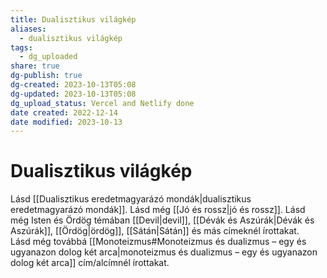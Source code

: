 ```yaml
---
title: Dualisztikus világkép
aliases:
  - dualisztikus világkép
tags:
  - dg_uploaded
share: true
dg-publish: true
dg-created: 2023-10-13T05:08
dg-updated: 2023-10-13T05:08
dg_upload_status: Vercel and Netlify done
date created: 2022-12-14
date modified: 2023-10-13
---
```


# Dualisztikus világkép

Lásd [[Dualisztikus eredetmagyarázó mondák\|dualisztikus eredetmagyarázó mondák]]. Lásd még [[Jó és rossz\|jó és rossz]]. Lásd még Isten és Ördög témában [[Devil\|devil]], [[Dévák és Aszúrák\|Dévák és Aszúrák]], [[Ördög\|ördög]], [[Sátán\|Sátán]] és más címeknél írottakat.  
Lásd még továbbá [[Monoteizmus#Monoteizmus és dualizmus – egy és ugyanazon dolog két arca\|monoteizmus és dualizmus – egy és ugyanazon dolog két arca]] cím/alcímnél írottakat.  